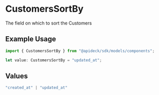 # CustomersSortBy

The field on which to sort the Customers

## Example Usage

```typescript
import { CustomersSortBy } from "@apideck/sdk/models/components";

let value: CustomersSortBy = "updated_at";
```

## Values

```typescript
"created_at" | "updated_at"
```